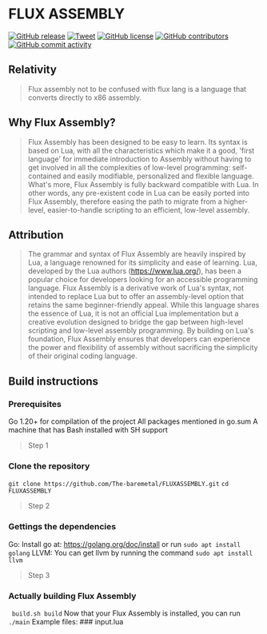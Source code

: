 # FLUX ASSEMBLY

[![GitHub release](https://img.shields.io/github/release/platane/snk.svg?style=flat-square)](https://github.com/The-baremetal/FLUXASSEMBLY/releases/latest) [![Tweet](https://img.shields.io/twitter/url/http/shields.io.svg?style=social)](https://twitter.com/intent/tweet?text=I%20Just%20Found%20This%20Named%20Aether&url=https://github.com/The-baremetal/FLUXASSEMBLY&hashtags=coding,programming,programminglanguage,aether,aetherlang,project,fyp)
[![GitHub license](https://img.shields.io/github/license/The-baremetal/FLUXASSEMBLY)](https://github.com/The-baremetal/FLUXASSEMBLY/blob/master/LICENSE)
[![GitHub contributors](https://img.shields.io/github/contributors/The-baremetal/FLUXASSEMBLY)](https://github.com/The-baremetal/FLUXASSEMBLY/graphs/contributors)
[![GitHub commit activity](https://img.shields.io/github/commit-activity/m/The-baremetal/FLUXASSEMBLY)](https://github.com/The-baremetal/FLUXASSEMBLY/commits)


## Relativity
> Flux assembly not to be confused with flux lang is a language that converts directly to x86 assembly.
## Why Flux Assembly?
> Flux Assembly has been designed to be easy to learn. Its syntax is based on Lua, with all the characteristics which make it a good, 'first language' for immediate introduction to Assembly without having to get involved in all the complexities of low-level programming: self-contained and easily modifiable, personalized and flexible language.
> What's more, Flux Assembly is fully backward compatible with Lua. In other words, any pre-existent code in Lua can be easily ported into Flux Assembly, therefore easing the path to migrate from a higher-level, easier-to-handle scripting to an efficient, low-level assembly.
## Attribution
> The grammar and syntax of Flux Assembly are heavily inspired by Lua, a language renowned for its simplicity and ease of learning. Lua, developed by the Lua authors (https://www.lua.org/), has been a popular choice for developers looking for an accessible programming language.
> Flux Assembly is a derivative work of Lua's syntax, not intended to replace Lua but to offer an assembly-level option that retains the same beginner-friendly appeal. While this language shares the essence of Lua, it is not an official Lua implementation but a creative evolution designed to bridge the gap between high-level scripting and low-level assembly programming.
> By building on Lua's foundation, Flux Assembly ensures that developers can experience the power and flexibility of assembly without sacrificing the simplicity of their original coding language.
## Build instructions

### Prerequisites
Go 1.20+ for compilation of the project
All packages mentioned in go.sum
A machine that has Bash installed with SH support

> Step 1
### Clone the repository
```git clone https://github.com/The-baremetal/FLUXASSEMBLY.git```
```cd FLUXASSEMBLY```
> Step 2
### Gettings the dependencies
Go: Install go at: https://golang.org/doc/install or run ```sudo apt install golang```
LLVM: You can get llvm by running the command ```sudo apt install llvm```
> Step 3
### Actually building Flux Assembly
``` build.sh build```
Now that your Flux Assembly is installed, you can run ```./main```
Example files: ### input.lua
